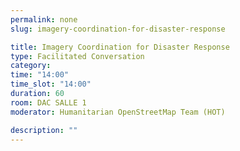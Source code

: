 ```yaml
---
permalink: none
slug: imagery-coordination-for-disaster-response

title: Imagery Coordination for Disaster Response
type: Facilitated Conversation
category: 
time: "14:00"
time_slot: "14:00"
duration: 60
room: DAC SALLE 1
moderator: Humanitarian OpenStreetMap Team (HOT)

description: ""
---
```

